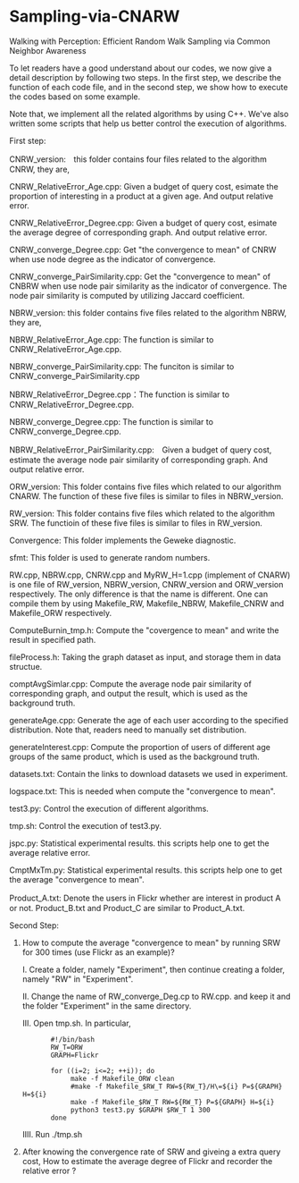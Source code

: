 # Sampling-via-CNARW
Walking with Perception: Efficient Random Walk Sampling via Common Neighbor Awareness

To let readers have a good understand about our codes, we now give a detail description by following two steps. In the first step, we describe the function of each code file, and in the second step, we show how to execute the codes based on some example.

Note that, we implement all the related algorithms by using C++. We've also written some scripts that help us better control the execution of algorithms.

First step:

CNRW_version:　this folder contains four files related to the algorithm CNRW, they are,
    
CNRW_RelativeError_Age.cpp: Given a budget of query cost, esimate the proportion of interesting in a product at a given age. And output relative error.
       
CNRW_RelativeError_Degree.cpp: Given a budget of query cost, esimate the average degree of corresponding graph. And output relative error.
       
CNRW_converge_Degree.cpp: Get "the convergence to mean" of CNRW when use node degree as the indicator of convergence.
       
CNRW_converge_PairSimilarity.cpp: Get the "convergence to mean" of CNBRW when use node pair similarity as the indicator of convergence. The node pair similarity is computed by utilizing Jaccard coefficient.
   
NBRW_version: this folder contains five files related to the algorithm NBRW, they are,
        
NBRW_RelativeError_Age.cpp: The function is similar to CNRW_RelativeError_Age.cpp.
     
NBRW_converge_PairSimilarity.cpp: The funciton is similar to CNRW_converge_PairSimilarity.cpp
        
NBRW_RelativeError_Degree.cpp：The function is similar to CNRW_RelativeError_Degree.cpp.
   
NBRW_converge_Degree.cpp: The function is similar to CNRW_converge_Degree.cpp.
        
NBRW_RelativeError_PairSimilarity.cpp:　Given a budget of query cost, estimate the average node pair similarity of corresponding graph. And output relative error.
   
ORW_version: This folder contains five files which related to our algorithm CNARW. The function of these five files is similar to files in NBRW_version.

RW_version: This folder contains five files which related to the algorithm SRW. The functioin of these five files is similar to files in RW_version.

Convergence: This folder implements the Geweke diagnostic.

sfmt: This folder is used to generate random numbers.

RW.cpp, NBRW.cpp, CNRW.cpp and MyRW_H=1.cpp (implement of CNARW) is one file of RW_version, NBRW_version, CNRW_version and ORW_version respectively. The only difference is that the name is different. One can compile them by using Makefile_RW, Makefile_NBRW, Makefile_CNRW and Makefile_ORW respectively.

ComputeBurnin_tmp.h: Compute the "covergence to mean" and write the result in specified path.

fileProcess.h: Taking the graph dataset as input, and storage them in data structue.

comptAvgSimlar.cpp: Compute the average node pair similarity of corresponding graph, and output the result, which is used as the background truth.

generateAge.cpp: Generate the age of each user according to the specified distribution. Note that, readers need to manually set distribution.

generateInterest.cpp: Compute the proportion of users of different age groups of the same product, which is used as the background truth.

datasets.txt: Contain the links to download datasets we used in experiment.

logspace.txt: This is needed when compute the "convergence to mean".

test3.py: Control the execution of different algorithms.

tmp.sh: Control the execution of test3.py.

jspc.py: Statistical experimental results. this scripts help one to get the average relative error.

CmptMxTm.py: Statistical experimental results. this scripts help one to get the average "convergence to mean".

Product_A.txt: Denote the users in Flickr whether are interest in product A　or not. Product_B.txt and Product_C are similar to Product_A.txt.

Second Step:

1. How to compute the average "convergence to mean" by running SRW for 300 times (use Flickr as an example)?

     I. Create a folder, namely "Experiment", then continue creating a folder, namely "RW" in "Experiment".
     
     II. Change the name of RW_converge_Deg.cp to RW.cpp. and keep it and the folder "Experiment" in the same directory.
     
     III. Open tmp.sh. In particular, 
        
              #!/bin/bash
              RW_T=ORW
              GRAPH=Flickr

              for ((i=2; i<=2; ++i)); do
                   make -f Makefile_ORW clean
                   #make -f Makefile_$RW_T RW=${RW_T}/H\=${i} P=${GRAPH} H=${i}
                   make -f Makefile_$RW_T RW=${RW_T} P=${GRAPH} H=${i}
                   python3 test3.py $GRAPH $RW_T 1 300 
              done
            
      IIII. Run ./tmp.sh

2. After knowing the convergence rate of SRW and giveing a extra query cost, How to estimate the average degree of Flickr and recorder the relative error ?


       

